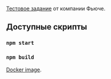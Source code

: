 [Тестовое задание](https://github.com/fugr-ru/frontend-javascript-test) от компании Фьюче.

## Доступные скрипты

### `npm start`
### `npm build`

[Docker image](https://hub.docker.com/repository/docker/sanya3000/future_test). 

